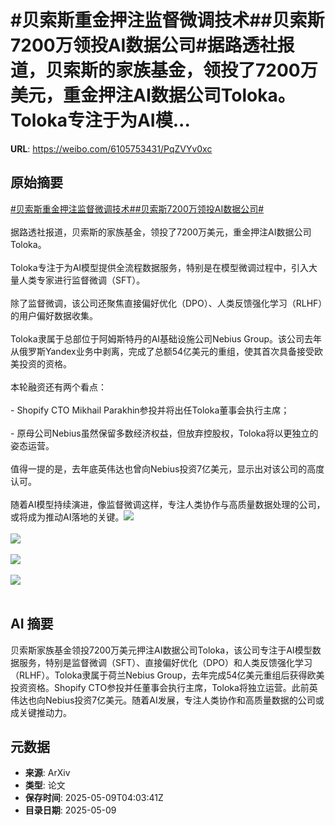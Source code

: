 # #贝索斯重金押注监督微调技术##贝索斯7200万领投AI数据公司#据路透社报道，贝索斯的家族基金，领投了7200万美元，重金押注AI数据公司Toloka。Toloka专注于为AI模...

**URL**: https://weibo.com/6105753431/PqZVYv0xc

## 原始摘要

<a href="https://m.weibo.cn/search?containerid=231522type%3D1%26t%3D10%26q%3D%23%E8%B4%9D%E7%B4%A2%E6%96%AF%E9%87%8D%E9%87%91%E6%8A%BC%E6%B3%A8%E7%9B%91%E7%9D%A3%E5%BE%AE%E8%B0%83%E6%8A%80%E6%9C%AF%23&amp;extparam=%23%E8%B4%9D%E7%B4%A2%E6%96%AF%E9%87%8D%E9%87%91%E6%8A%BC%E6%B3%A8%E7%9B%91%E7%9D%A3%E5%BE%AE%E8%B0%83%E6%8A%80%E6%9C%AF%23" data-hide=""><span class="surl-text">#贝索斯重金押注监督微调技术#</span></a><a href="https://m.weibo.cn/search?containerid=231522type%3D1%26t%3D10%26q%3D%23%E8%B4%9D%E7%B4%A2%E6%96%AF7200%E4%B8%87%E9%A2%86%E6%8A%95AI%E6%95%B0%E6%8D%AE%E5%85%AC%E5%8F%B8%23&amp;extparam=%23%E8%B4%9D%E7%B4%A2%E6%96%AF7200%E4%B8%87%E9%A2%86%E6%8A%95AI%E6%95%B0%E6%8D%AE%E5%85%AC%E5%8F%B8%23" data-hide=""><span class="surl-text">#贝索斯7200万领投AI数据公司#</span></a><br><br>据路透社报道，贝索斯的家族基金，领投了7200万美元，重金押注AI数据公司Toloka。<br><br>Toloka专注于为AI模型提供全流程数据服务，特别是在模型微调过程中，引入大量人类专家进行监督微调（SFT）。<br><br>除了监督微调，该公司还聚焦直接偏好优化（DPO）、人类反馈强化学习（RLHF）的用户偏好数据收集。<br><br>Toloka隶属于总部位于阿姆斯特丹的AI基础设施公司Nebius Group。该公司去年从俄罗斯Yandex业务中剥离，完成了总额54亿美元的重组，使其首次具备接受欧美投资的资格。<br><br>本轮融资还有两个看点：<br><br>- Shopify CTO Mikhail Parakhin参投并将出任Toloka董事会执行主席；<br><br>- 原母公司Nebius虽然保留多数经济权益，但放弃控股权，Toloka将以更独立的姿态运营。<br><br>值得一提的是，去年底英伟达也曾向Nebius投资7亿美元，显示出对该公司的高度认可。<br><br>随着AI模型持续演进，像监督微调这样，专注人类协作与高质量数据处理的公司，或将成为推动AI落地的关键。<img style="" src="https://tvax3.sinaimg.cn/large/006Fd7o3gy1i1922369sdj30xc0mpn72.jpg" referrerpolicy="no-referrer"><br><br><img style="" src="https://tvax2.sinaimg.cn/large/006Fd7o3gy1i192248aryj30zk0mvb29.jpg" referrerpolicy="no-referrer"><br><br><img style="" src="https://tvax2.sinaimg.cn/large/006Fd7o3gy1i19225gyd9j31xa0zuh1c.jpg" referrerpolicy="no-referrer"><br><br><img style="" src="https://tvax3.sinaimg.cn/large/006Fd7o3gy1i19226vbbsj31vc1281kx.jpg" referrerpolicy="no-referrer"><br><br>

## AI 摘要

贝索斯家族基金领投7200万美元押注AI数据公司Toloka，该公司专注于AI模型数据服务，特别是监督微调（SFT）、直接偏好优化（DPO）和人类反馈强化学习（RLHF）。Toloka隶属于荷兰Nebius Group，去年完成54亿美元重组后获得欧美投资资格。Shopify CTO参投并任董事会执行主席，Toloka将独立运营。此前英伟达也向Nebius投资7亿美元。随着AI发展，专注人类协作和高质量数据的公司或成关键推动力。

## 元数据

- **来源**: ArXiv
- **类型**: 论文
- **保存时间**: 2025-05-09T04:03:41Z
- **目录日期**: 2025-05-09
